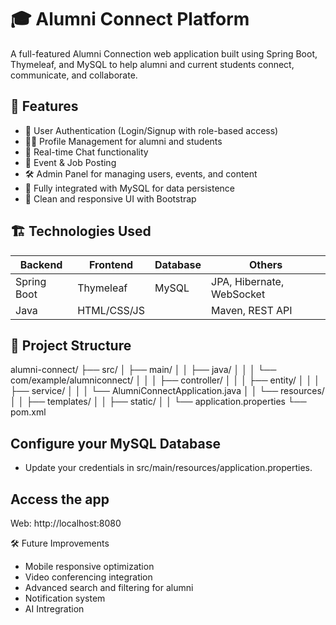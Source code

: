 # 🎓 Alumni Connect Platform

A full-featured Alumni Connection web application built using Spring Boot, Thymeleaf, 
and MySQL to help alumni and current students connect, communicate, and collaborate.

## 🚀 Features

- 🔐 User Authentication (Login/Signup with role-based access)
- 🧑‍🎓 Profile Management for alumni and students
- 💬 Real-time Chat functionality
- 📢 Event & Job Posting
- 🛠️ Admin Panel for managing users, events, and content
- 📄 Fully integrated with MySQL for data persistence
- 🎨 Clean and responsive UI with Bootstrap

## 🏗️ Technologies Used

| Backend     | Frontend       | Database | Others                |
|-------------|----------------|----------|------------------------|
| Spring Boot | Thymeleaf      | MySQL    | JPA, Hibernate, WebSocket |
| Java        | HTML/CSS/JS    |          | Maven, REST API       |

## 📁 Project Structure

alumni-connect/
├── src/
│   ├── main/
│   │   ├── java/
│   │   │   └── com/example/alumniconnect/
│   │   │       ├── controller/
│   │   │       ├── entity/
│   │   │       ├── service/
│   │   │       └── AlumniConnectApplication.java
│   │   └── resources/
│   │       ├── templates/
│   │       ├── static/
│   │       └── application.properties
└── pom.xml

## Configure your MySQL Database
- Update your credentials in src/main/resources/application.properties.

## Access the app
Web: http://localhost:8080

🛠️ Future Improvements
- Mobile responsive optimization
- Video conferencing integration
- Advanced search and filtering for alumni
- Notification system
- AI Intregration 

